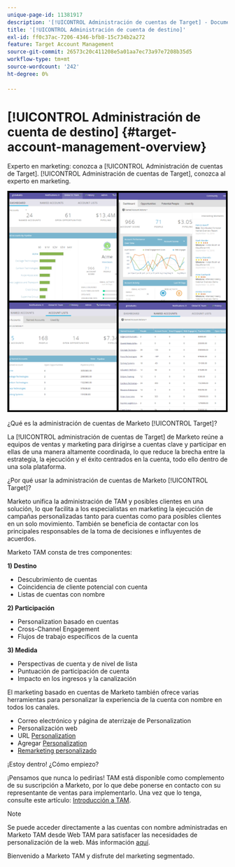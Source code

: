 ```yaml
---
unique-page-id: 11381917
description: '[!UICONTROL Administración de cuentas de Target] - Documentos de Marketo - Documentación del producto'
title: '[!UICONTROL Administración de cuenta de destino]'
exl-id: ff0c37ac-7206-4346-bfb8-15c734b2a272
feature: Target Account Management
source-git-commit: 26573c20c411208e5a01aa7ec73a97e7208b35d5
workflow-type: tm+mt
source-wordcount: '242'
ht-degree: 0%

---
```


# [!UICONTROL Administración de cuenta de destino] {#target-account-management-overview}

Experto en marketing: conozca a [!UICONTROL Administración de cuentas de Target]. [!UICONTROL Administración de cuentas de Target], conozca al experto en marketing.

![](assets/photo-collage.png)

¿Qué es la administración de cuentas de Marketo [!UICONTROL Target]?

La [!UICONTROL administración de cuentas de Target] de Marketo reúne a equipos de ventas y marketing para dirigirse a cuentas clave y participar en ellas de una manera altamente coordinada, lo que reduce la brecha entre la estrategia, la ejecución y el éxito centrados en la cuenta, todo ello dentro de una sola plataforma.

¿Por qué usar la administración de cuentas de Marketo [!UICONTROL Target]?

Marketo unifica la administración de TAM y posibles clientes en una solución, lo que facilita a los especialistas en marketing la ejecución de campañas personalizadas tanto para cuentas como para posibles clientes en un solo movimiento. También se beneficia de contactar con los principales responsables de la toma de decisiones e influyentes de acuerdos.

Marketo TAM consta de tres componentes:

**1) Destino**

* Descubrimiento de cuentas
* Coincidencia de cliente potencial con cuenta
* Listas de cuentas con nombre

**2) Participación**

* Personalization basado en cuentas
* Cross-Channel Engagement
* Flujos de trabajo específicos de la cuenta

**3) Medida**

* Perspectivas de cuenta y de nivel de lista
* Puntuación de participación de cuenta
* Impacto en los ingresos y la canalización

El marketing basado en cuentas de Marketo también ofrece varias herramientas para personalizar la experiencia de la cuenta con nombre en todos los canales.

* Correo electrónico y página de aterrizaje de Personalization
* Personalización web
* URL [Personalization](/help/marketo/product-docs/demand-generation/landing-pages/personalizing-landing-pages/enable-personalized-urls-for-your-account.md)
* Agregar [Personalization](/help/marketo/product-docs/demand-generation/facebook/create-a-custom-audience-in-facebook.md)
* [Remarketing personalizado](/help/marketo/product-docs/web-personalization/website-retargeting/retargeting-with-web-personalization-data.md)

¡Estoy dentro! ¿Cómo empiezo?

¡Pensamos que nunca lo pedirías! TAM está disponible como complemento de su suscripción a Marketo, por lo que debe ponerse en contacto con su representante de ventas para implementarlo. Una vez que lo tenga, consulte este artículo: [Introducción a TAM](/help/marketo/product-docs/target-account-management/setup-tam/getting-started-with-tam.md).

>[!NOTE]
>
>Se puede acceder directamente a las cuentas con nombre administradas en Marketo TAM desde Web TAM para satisfacer las necesidades de personalización de la web. Más información [aquí](/help/marketo/product-docs/web-personalization/account-based-web-marketing/account-based-web-marketing-with-tam.md).

Bienvenido a Marketo TAM y disfrute del marketing segmentado.
